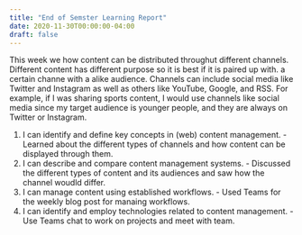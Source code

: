 ```yaml
---
title: "End of Semster Learning Report"
date: 2020-11-30T00:00:00-04:00
draft: false
---
```


This week we how content can be distributed throughut different channels. Different content has different purpose so it is best if it is paired up with. a certain channe with a alike audience. Channels can include social media like Twitter and Instagram as well as others like YouTube, Google, and RSS. For example, if I was sharing sports content, I would use channels like social media since my target audience is younger people, and they are always on Twitter or Instagram.



1. I can identify and define key concepts in (web) content management. - Learned about the different types of channels and how content can be displayed through them.
2. I can describe and compare content management systems. - Discussed the different types of content and its audiences and saw how the channel woudld differ.
3. I can manage content using established workflows. - Used Teams for the weekly blog post for manaing workflows.
4. I can identify and employ technologies related to content management. - Use Teams chat to work on projects and meet with team.
